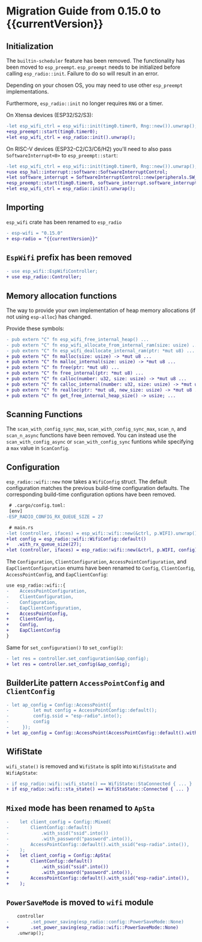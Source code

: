 # Migration Guide from 0.15.0 to {{currentVersion}}

## Initialization

The `builtin-scheduler` feature has been removed. The functionality has been moved to `esp_preempt`.
`esp_preempt` needs to be initialized before calling `esp_radio::init`. Failure to do so will result in an error.

Depending on your chosen OS, you may need to use other `esp_preempt` implementations.

Furthermore, `esp_radio::init` no longer requires `RNG` or a timer.

On Xtensa devices (ESP32/S2/S3):

```diff
-let esp_wifi_ctrl = esp_wifi::init(timg0.timer0, Rng::new()).unwrap();
+esp_preempt::start(timg0.timer0);
+let esp_wifi_ctrl = esp_radio::init().unwrap();
```

On RISC-V devices (ESP32-C2/C3/C6/H2) you'll need to also pass `SoftwareInterrupt<0>` to `esp_preempt::start`:

```diff
-let esp_wifi_ctrl = esp_wifi::init(timg0.timer0, Rng::new()).unwrap();
+use esp_hal::interrupt::software::SoftwareInterruptControl;
+let software_interrupt = SoftwareInterruptControl::new(peripherals.SW_INTERRUPT);
+esp_preempt::start(timg0.timer0, software_interrupt.software_interrupt0);
+let esp_wifi_ctrl = esp_radio::init().unwrap();
```

## Importing

`esp_wifi` crate has been renamed to `esp_radio`

```diff
- esp-wifi = "0.15.0"
+ esp-radio = "{{currentVersion}}"
```

## `EspWifi` prefix has been removed

```diff
- use esp_wifi::EspWifiController;
+ use esp_radio::Controller;
```

## Memory allocation functions

The way to provide your own implementation of heap memory allocations (if not using `esp-alloc`) has changed.

Provide these symbols:

```diff
- pub extern "C" fn esp_wifi_free_internal_heap() ...
- pub extern "C" fn esp_wifi_allocate_from_internal_ram(size: usize) ...
- pub extern "C" fn esp_wifi_deallocate_internal_ram(ptr: *mut u8) ...
+ pub extern "C" fn malloc(size: usize) -> *mut u8 ...
+ pub extern "C" fn malloc_internal(size: usize) -> *mut u8 ...
+ pub extern "C" fn free(ptr: *mut u8) ...
+ pub extern "C" fn free_internal(ptr: *mut u8) ...
+ pub extern "C" fn calloc(number: u32, size: usize) -> *mut u8 ...
+ pub extern "C" fn calloc_internal(number: u32, size: usize) -> *mut u8 ...
+ pub extern "C" fn realloc(ptr: *mut u8, new_size: usize) -> *mut u8 ...
+ pub extern "C" fn get_free_internal_heap_size() -> usize; ...
```

## Scanning Functions

The `scan_with_config_sync_max`, `scan_with_config_sync_max`, `scan_n`, and `scan_n_async` functions have been removed. You can instead use the `scan_with_config_async` or `scan_with_config_sync` funtions while specifying a `max` value in `ScanConfig`.

## Configuration

`esp_radio::wifi::new` now takes a `WifiConfig` struct. The default configuration matches the previous build-time configuration defaults. The corresponding build-time configuration options have been removed.

```diff
 # .cargo/config.toml:
 [env]
-ESP_RADIO_CONFIG_RX_QUEUE_SIZE = 27

 # main.rs
-let (controller, ifaces) = esp_wifi::wifi::new(&ctrl, p.WIFI).unwrap();
+let config = esp_radio::wifi::WifiConfig::default()
+   .with_rx_queue_size(27);
+let (controller, ifaces) = esp_radio::wifi::new(&ctrl, p.WIFI, config).unwrap();
```

The `Configuration`, `ClientConfiguration`, `AccessPointConfiguration`, and `EapClientConfiguration` enums have been renamed to `Config`, `ClientConfig`, `AccessPointConfig`, and `EapClientConfig`:

```diff
use esp_radio::wifi::{
-    AccessPointConfiguration,
-    ClientConfiguration,
-    Configuration,
-    EapClientConfiguration,
+    AccessPointConfig,
+    ClientConfig,
+    Config,
+    EapClientConfig
}
```

Same for `set_configuration()` to `set_config()`:

```diff
- let res = controller.set_configuration(&ap_config);
+ let res = controller.set_config(&ap_config);
```

## BuilderLite pattern `AccessPointConfig` and `ClientConfig`

```diff
- let ap_config = Config::AccessPoint({
-         let mut config = AccessPointConfig::default();
-         config.ssid = "esp-radio".into();
-         config
-     });
+ let ap_config = Config::AccessPoint(AccessPointConfig::default().with_ssid("esp-radio".into()));
```

## WifiState

`wifi_state()` is removed and `WifiState` is split into `WifiStaState` and `WifiApState`:

```diff
- if esp_radio::wifi::wifi_state() == WifiState::StaConnected { ... }
+ if esp_radio::wifi::sta_state() == WifiStaState::Connected { ... }
```

## `Mixed` mode has been renamed to `ApSta`

```diff
-    let client_config = Config::Mixed(
-        ClientConfig::default()
-            .with_ssid("ssid".into())
-            .with_password("password".into()),
-        AccessPointConfig::default().with_ssid("esp-radio".into()),
-    );
+    let client_config = Config::ApSta(
+        ClientConfig::default()
+            .with_ssid("ssid".into())
+            .with_password("password".into()),
+        AccessPointConfig::default().with_ssid("esp-radio".into()),
+    );
```

## `PowerSaveMode` is moved to `wifi` module

```diff
    controller
-        .set_power_saving(esp_radio::config::PowerSaveMode::None)
+        .set_power_saving(esp_radio::wifi::PowerSaveMode::None)
    .unwrap();
```
